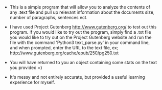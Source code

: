 - This is a simple program that will allow you to analyze the contents of any .text file and pull up relevant information about the documents size, number of paragraphs, sentences ect.

- I have used  Project Gutenberg http://www.gutenberg.org/ to test out this program. If you would like to try out the program, simply find a .txt file you would like to try out on the Project Gutenberg website and run the file with the command 'Python3 text_parse.py' in your command line, and when prompted, enter the URL to the text file, ex; http://www.gutenberg.org/cache/epub/250/pg250.txt 

- You will have returned to you an object containing some stats on the text you provided =) 

- It's messy and not entirely accurate, but provided a useful learning experience for myself. 